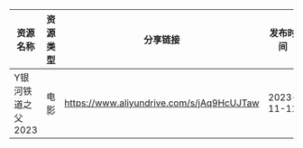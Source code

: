 | 资源名称        | 资源类型 | 分享链接                                      | 发布时间       |
| ----------- | ---- | ----------------------------------------- | ---------- |
| Y银河铁道之父2023 | 电影   | https://www.aliyundrive.com/s/jAq9HcUJTaw | 2023-11-11 |
